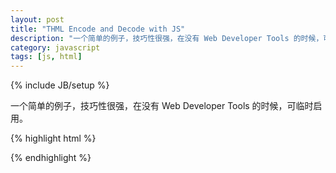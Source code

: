 ```yaml
---
layout: post
title: "THML Encode and Decode with JS"
description: "一个简单的例子，技巧性很强，在没有 Web Developer Tools 的时候，可临时启用。"
category: javascript
tags: [js, html]
---
```

{% include JB/setup %}

一个简单的例子，技巧性很强，在没有 Web Developer Tools 的时候，可临时启用。

{% highlight html %}
<!doctype html>
<html lang="en">
<head>
    <meta charset="UTF-8">
    <title>Document</title>
</head>
<body>

<script type="text/javascript">
function htmlEncode(str) {
    var div = document.createElement("div");
    div.appendChild(document.createTextNode(str));
    return div.innerHTML;
}

function htmlDecode(str) {
    var div = document.createElement("div");
    div.innerHTML = str;
    return div.innerHTML;
}

var str = '<img src="/path/to/img.jpg" alt="alt text" title="Title" />';
console.log(htmlEncode(str));
</script>
	
</body>
</html>
{% endhighlight %}
